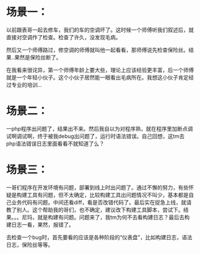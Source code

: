 # 场景一：

以前跟表哥一起去修车，我们的车的空调坏了。这时候一个师傅听我们叙述后，就直接对空调作了检查。检查了许久，没发现毛病。

然后又一个师傅路过，修空调的师傅就叫他一起看看，那师傅说先检查保险丝。结果..果然是保险丝断了。

在我看来很诧异，第一个师傅年龄上要大些，理论上应该经验更丰富，后一个师傅就是一个年轻小伙子。这个小伙子居然能一眼看出毛病所在。我想这小伙子肯定经过专业的培训…



# 场景二：

一php程序出问题了，结果出不来。然后我自以为对程序熟，就在程序里加断点调试啊调试啊，终于被我debug出问题了，运行时语法错误。自己回想，这tm去php语法错误日志里面看看不就知道了么？



# 场景三：

一哥们程序在开发环境有问题，部署到线上时出问题了。通过不懈的努力，有些怀疑是构建工具有问题，但不太确定，比较构建工具出问题情况不叫少，基本都是自己业务代码有问题。中间还看diff，看是否改错代码了。最后实在捉急上线，就请教了别人。这个帮助我的哥们，也不确定，建议改下构建工具脚本，尝试下。结果。。。尼玛，就是构建有问题。问题来了，我tm为何不去看构建日志？最后去构建日志一看，果然，报错了。





去检查一个bug时，首先要看的应该是各种阶段的“仪表盘”，比如构建日志，语法日志，保险丝等等。
